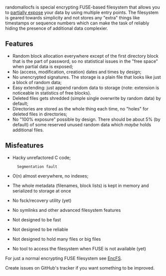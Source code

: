 randomallocfs is special encrypting FUSE-based filesystem that allows you to [partially expose](http://en.wikipedia.org/wiki/Plausible_deniability#Use_in_cryptography) your data by using multiple entry points.
The filesystem is geared towards simplicity and not stores any "extra" things like timestamps or sequence numbers which can make the task of reliably hiding the presence of additional data complexier.


Features
----
* Random block allocation everywhere except of the first directory block that is the part of password, so no statistical issues in the "free space" when partial data is exposed;
* No (access, modification, creation) dates and times by design;
* No unencrypted signatures. The storage is a plain file that looks like just a block of random data;
* Easy extending: just append random data to storage (note: extension is noticeable in statistics of free blocks).
* Deleted files gets shredded (simple single overwrite by random data) by default;
* Directories are stored as the whole thing each time, no "holes" for deleted files in directories;
* No "100% exposure" possible by design. There should be about 5% (by default) of some reserved unused random data which _maybe_ holds additional files.

Misfeatures
---
* Hacky unrefactored C code;

        Segmentation fault
        
* O(n) almost everywhere, no indexes;
* The whole metadata (filenames, block lists) is kept in memory and serialized to storage at once
* No fsck/recovery utility (yet)
* No symlinks and other advanced filesystem features
* Not designed to be fast
* Not designed to be reliable
* Not designed to hold many files or big files
* No tool to access the filesystem when FUSE is not available (yet)

For just a normal encrypting FUSE filesystem see [EncFS](http://www.arg0.net/encfs).

Create issues on GitHub's tracker if you want something to be improved.